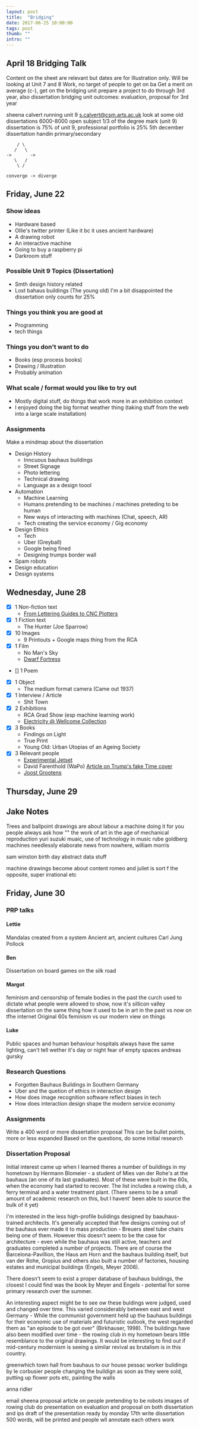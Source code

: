 ```yaml
---
layout: post
title:  "Bridging"
date: 2017-06-25 10:00:00
tags: post
thumb: ""
intro: ""
---
```


## April 18 Bridging Talk

Content on the sheet are relevant but dates are for Illustration only.
Will be looking at Unit 7 and 8 Work, no target of people to get on ba
Get a merit on average (c-), get on the bridging unit
prepare a project to do through 3rd year, also dissertation
bridging unit outcomes: evaluation, proposal for 3rd year

sheena calvert running unit 9
s.calvert@csm.arts.ac.uk
look at some old dissertations
6000-8000
open subject
1/3 of the degree mark (unit 9)
dissertation is 75% of unit 9, professional portfolio is 25%
5th december dissertation handin
primary/secondary
```
    / \
   /   \
->       ->
   \   /
    \ / 

converge -> diverge
```

## Friday, June 22

### Show ideas

- Hardware based
- Ollie's twitter printer (Like it bc it uses ancient hardware)
- A drawing robot
- An interactive machine
- Going to buy a raspberry pi
- Darkroom stuff

### Possible Unit 9 Topics (Dissertation)

- Smth design history related
- Lost bahaus buildings (The young old) I'm a bit disappointed the dissertation only counts for 25%

### Things you think you are good at

- Programming
- tech things

### Things you don't want to do

- Books (esp process books)
- Drawing / Illustration
- Probably animation

### What scale / format would you like to try out

- Mostly digital stuff, do things that work more in an exhibition context
- I enjoyed doing the big format weather thing (taking stuff from the web into a large scale installation)

### Assignments

Make a mindmap about the dissertation

- Design History
  - Inncuous bauhaus buildings
  - Street Signage
  - Photo lettering
  - Technical drawing
  - Language as a design toool
- Automation
  - Machine Learning
  - Humans pretending to be machines / machines preteding to be human
  - New ways of interacting with machines (Chat, speech, AR)
  - Tech creating the service economy / Gig economy
- Design Ethics
  - Tech
  - Uber (Greyball)
  - Google being fined
  - Designing trumps border wall
- Spam robots
- Design education
- Design systems

## Wednesday, June 28

- [x] 1 Non-fiction text
  - [From Lettering Guides to CNC Plotters](https://www.typotheque.com/articles/from_lettering_guides_to_cnc_plotters)
- [x] 1 Fiction text
  - The Hunter (Joe Sparrow)
- [x] 10 Images
  - 9 Printouts + Google maps thing from the RCA
- [x] 1 Film
  - No Man's Sky
  - [Dwarf Fortress](https://cdn.arstechnica.net/wp-content/uploads/2013/04/thatdude-df-aboveground-640x385.png)
- [] 1 Poem
- [x] 1 Object
  - The medium format camera (Came out 1937)
- [x] 1 Interview / Article
  - Shit Town
- [x] 2 Exhibitions
  - RCA Grad Show (esp machine learning work)
  - [Electricity @ Wellcome Collection](https://wellcomecollection.org/articles/images-and-objects-electricity/)
- [x] 3 Books
  - Findings on Light
  - True Print
  - Young Old: Urban Utopias of an Ageing Society
- [x] 3 Relevant people
  - [Experimental Jetset](https://www.experimentaljetset.nl/250/)
  - David Farenthold (WaPo) [Article on Trump's fake Time cover](https://www.washingtonpost.com/politics/a-time-magazine-with-trump-on-the-cover-hangs-in-his-golf-clubs-its-fake/2017/06/27/0adf96de-5850-11e7-ba90-f5875b7d1876_story.html?utm_term=.6ed1bdf81837)
  - [Joost Grootens](http://www.joostgrootens.nl/)

## Thursday, June 29

## Jake Notes

Trees and ballpoint drawings are about labour
a machine doing it for you
people always ask how ""
the work of art in the age of mechanical reproduction
yuri suzuki
muaic, use of technology in music
rube goldberg machines
needlessly elaborate
news from nowhere, william morris

sam winston
birth day
abstract data stuff

machine drawings become about content
romeo and juliet is sort f the opposite, super irrational etc

## Friday, June 30
### PRP talks
#### Lettie
Mandalas created from a system
Ancient art, ancient cultures
Carl Jung
Pollock

#### Ben

Dissertation on board games on the silk road

#### Margot

feminism and censorship of female bodies
in the past the curch used to dictate what people were allowed to show, now it's sillicon valley 
dissertation on the same thing
how it used to be in art in the past vs now on tfhe internet
Original 60s feminism vs our modern view on things

#### Luke

Public spaces and human behaviour
hospitals always have the same lighting, can't tell wether it's day or night
fear of empty spaces
andreas gursky

### Research Questions

- Forgotten Bauhaus Buildings in Southern Germany
- Uber and the quetion of ethics in interaction design
- How does image recognition software reflect biases in tech
- How does interaction design shape the modern service economy

### Assignments
Write a 400 word or more dissertation proposal
This can be bullet points, more or less expanded
Based on the questions, do some initial research


### Dissertation Proposal
Initial interest came up when I learned theres a number of buildings in my hometown by Hermann Blomeier - a student of Mies van der Rohe's at the bauhaus (an one of its last graduates). Most of these were built in the 60s, when the economy had started to recover. The list includes a rowing club, a ferry terminal and a water treatment plant. (There seems to be a small amount of academic research on this, but I havent' been able to source the bulk of it yet)

I'm interested in the less high-profile bulidings designed by baauhaus-trained architects. It's generally accepted that few designs coming out of the bauhaus ever made it to mass production - Breuers steel tube chairs being one of them. However this doesn't seem to be the case for architecture - even while the bauhaus was still active, teachers and graduates completed a number of projects. There are of course the Barcelona-Pavillion, the Haus am Horn and the bauhaus building itself, but van der Rohe, Gropius and others also built a number of factories, housing estates and municipal buildings (Engels, Meyer 2006).

There doesn't seem to exist a proper database of bauhaus buldings, the closest I could find was the book by Meyer and Engels - potential for some primary research over the summer.

An interesting aspect might be to see ow these buldings were judged, used and changed over time. This varied considerably between east and west Germany - While the communist government held up the bauhaus buildings for their economic use of materials and futuristic outlook, the west regarded them as "an episode to be got over" (Birkhauser, 1998). The buildings have also been modified over time - the rowing club in my hometown bears little resemblance to the original drawings. It would be interesting to find out if mid-century modernism is seeing a similar revival as brutalism is in this country.

greenwhich town hall
from bauhaus to our house
pessac worker bulidings
by le corbusier
people changing the buildign as soon as they were sold, putting up flower pots etc, painting the walls

anna ridler


email sheena
proposal
article on people pretending to be robots
images of rowing club
do presentation on evaluation and proposal on both dissertation and ips
draft of the presentation ready by monday 17th
write dissertation 500 words, will be printed and people wll annotate each others work